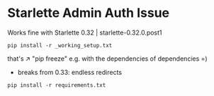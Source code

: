 # Starlette Admin Auth Issue

Works fine with Starlette 0.32 | starlette-0.32.0.post1
```
pip install -r _working_setup.txt
```
that's ↗ "pip freeze" e.g. with the dependencies of dependencies =) 

* breaks from 0.33: endless redirects
```shell
pip install -r requirements.txt
```
